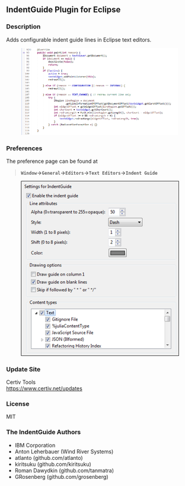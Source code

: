 ## IndentGuide Plugin for Eclipse

### Description

Adds configurable indent guide lines in Eclipse text editors.

<figure>
<img src="Screenshot.png" alt="IndentGuide Example">
</figure>

### Preferences

The preference page can be found at 

> **`Window`&rarr;`General`&rarr;`Editors`&rarr;`Text Editors`&rarr;`Indent Guide`**

<figure>
	<img src="Settings.png" style="border:1px solid black" alt="IndentGuide Preference Page">
</figure>

### Update Site

Certiv Tools<br>
https://www.certiv.net/updates

### License

MIT

### The IndentGuide Authors

- IBM Corporation
- Anton Leherbauer (Wind River Systems)
- atlanto          (github.com/atlanto)
- kiritsuku        (github.com/kiritsuku)
- Roman Dawydkin   (github.com/tanmatra)
- GRosenberg       (github.com/grosenberg)
